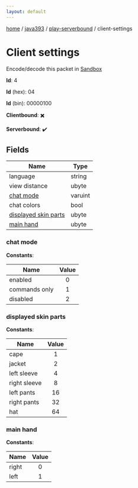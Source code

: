 ```yaml
---
layout: default
---
```


[home](/)  /  [java393](/protocol/java393)  /  [play-serverbound](/protocol/java393/play-serverbound)  /  client-settings

# Client settings

Encode/decode this packet in [Sandbox](../../../sandbox/java393#PlayServerbound.ClientSettings)

**Id**: 4

**Id** (hex): 04

**Id** (bin): 00000100

**Clientbound**: ✖️

**Serverbound**: ✔️

## Fields

Name | Type
---|---
language | string
view distance | ubyte
[chat mode](#chat-mode) | varuint
chat colors | bool
[displayed skin parts](#displayed-skin-parts) | ubyte
[main hand](#main-hand) | ubyte

### chat mode

**Constants**:

Name | Value
---|:---:
enabled | 0
commands only | 1
disabled | 2

### displayed skin parts

**Constants**:

Name | Value
---|:---:
cape | 1
jacket | 2
left sleeve | 4
right sleeve | 8
left pants | 16
right pants | 32
hat | 64

### main hand

**Constants**:

Name | Value
---|:---:
right | 0
left | 1

